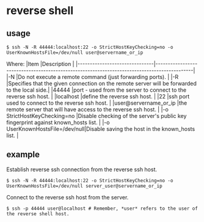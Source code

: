 # reverse shell

## usage

```shell
$ ssh -N -R 44444:localhost:22 -o StrictHostKeyChecking=no -o UserKnownHostsFile=/dev/null user@servername_or_ip
```
Where:
|Item                           |Description                                                                                  |
|-------------------------------|---------------------------------------------------------------------------------------------|
|-N                             |Do not execute a remote command (just forwarding ports).                                     |
|-R                             |Specifies that the given connection on the remote server will be forwarded to the local side.|
|44444                          |port - used from the server to connect to the reverse ssh host.                              |
|localhost                      |define the reverse ssh host.                                                                 |
|22                             |ssh port used to connect to the reverse ssh host.                                            |
|user@servername_or_ip          |the remote server that will have access to the reverse ssh host.                             |
|-o StrictHostKeyChecking=no    |Disable checking of the server's public key fingerprint against known_hosts list.            |
|-o UserKnownHostsFile=/dev/null|Disable saving the host in the known_hosts list.                                             |

## example

Establish reverse ssh connection from the reverse ssh host.
```shell
$ ssh -N -R 44444:localhost:22 -o StrictHostKeyChecking=no -o UserKnownHostsFile=/dev/null server_user@servername_or_ip
```

Connect to the reverse ssh host from the server.
```shell
$ ssh -p 44444 user@localhost # Remember, *user* refers to the user of the reverse shell host.
```

